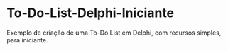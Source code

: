 # To-Do-List-Delphi-Iniciante
Exemplo de criação de uma To-Do List em Delphi, com recursos simples, para iniciante.
